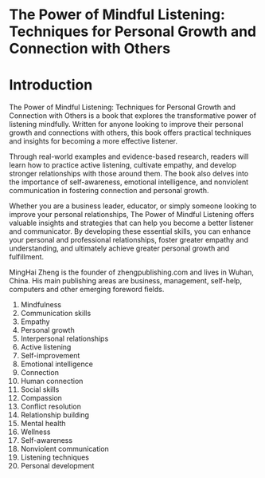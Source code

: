 # The Power of Mindful Listening: Techniques for Personal Growth and Connection with Others

# Introduction

The Power of Mindful Listening: Techniques for Personal Growth and Connection with Others is a book that explores the transformative power of listening mindfully. Written for anyone looking to improve their personal growth and connections with others, this book offers practical techniques and insights for becoming a more effective listener.

Through real-world examples and evidence-based research, readers will learn how to practice active listening, cultivate empathy, and develop stronger relationships with those around them. The book also delves into the importance of self-awareness, emotional intelligence, and nonviolent communication in fostering connection and personal growth.

Whether you are a business leader, educator, or simply someone looking to improve your personal relationships, The Power of Mindful Listening offers valuable insights and strategies that can help you become a better listener and communicator. By developing these essential skills, you can enhance your personal and professional relationships, foster greater empathy and understanding, and ultimately achieve greater personal growth and fulfillment.


MingHai Zheng is the founder of zhengpublishing.com and lives in Wuhan, China. His main publishing areas are business, management, self-help, computers and other emerging foreword fields.



1. Mindfulness
2. Communication skills
3. Empathy
4. Personal growth
5. Interpersonal relationships
6. Active listening
7. Self-improvement
8. Emotional intelligence
9. Connection
10. Human connection
11. Social skills
12. Compassion
13. Conflict resolution
14. Relationship building
15. Mental health
16. Wellness
17. Self-awareness
18. Nonviolent communication
19. Listening techniques
20. Personal development

